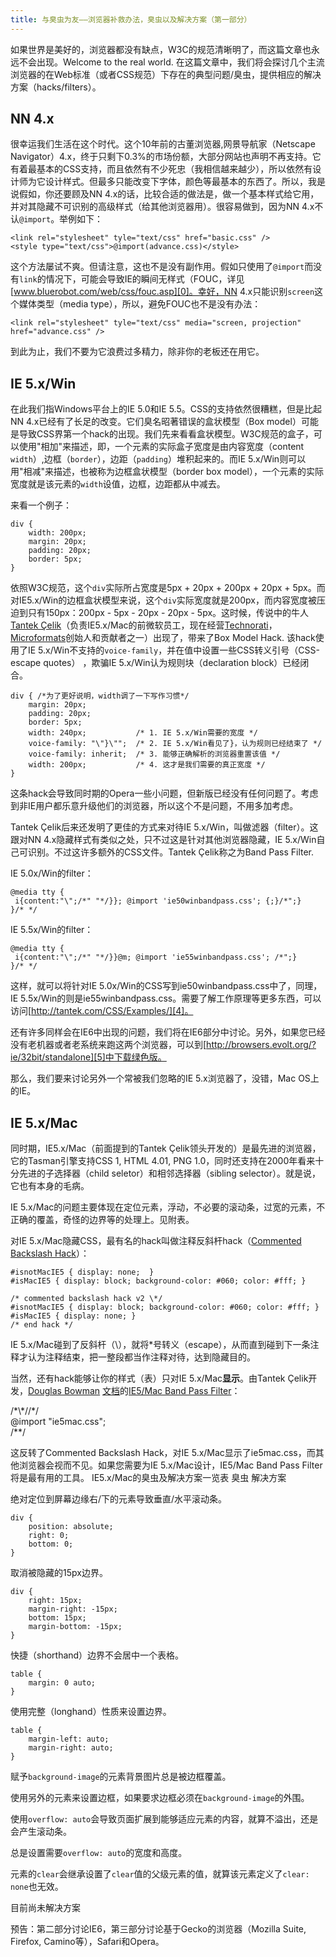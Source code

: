 ```yaml
---
title: 与臭虫为友——浏览器补救办法，臭虫以及解决方案（第一部分）
---
```

如果世界是美好的，浏览器都没有缺点，W3C的规范清晰明了，而这篇文章也永远不会出现。Welcome to the real world. 在这篇文章中，我们将会探讨几个主流浏览器的在Web标准（或者CSS规范）下存在的典型问题/臭虫，提供相应的解决方案（hacks/filters）。

## NN 4.x

很幸运我们生活在这个时代。这个10年前的古董浏览器,网景导航家（Netscape Navigator）4.x，终于只剩下0.3%的市场份额，大部分网站也声明不再支持。它有着最基本的CSS支持，而且依然有不少死忠（我相信越来越少），所以依然有设计师为它设计样式。但最多只能改变下字体，颜色等最基本的东西了。所以，我是说假如，你还要顾及NN 4.x的话，比较合适的做法是，做一个基本样式给它用，并对其隐藏不可识别的高级样式（给其他浏览器用）。很容易做到，因为NN 4.x不认`@import`。举例如下：

    <link rel="stylesheet" tyle="text/css" href="basic.css" />
    <style type="text/css">@import(advance.css)</style>

这个方法屡试不爽。但请注意，这也不是没有副作用。假如只使用了`@import`而没有`link`的情况下，可能会导致IE的瞬间无样式（FOUC，详见[www.bluerobot.com/web/css/fouc.asp][0]。幸好，NN 4.x只能识别`screen`这个媒体类型（media type），所以，避免FOUC也不是没有办法：

    <link rel="stylesheet" tyle="text/css" media="screen, projection" href="advance.css" />

到此为止，我们不要为它浪费过多精力，除非你的老板还在用它。

## IE 5.x/Win

在此我们指Windows平台上的IE 5.0和IE 5.5。CSS的支持依然很糟糕，但是比起NN 4.x已经有了长足的改变。它们臭名昭著错误的盒状模型（Box model）可能是导致CSS界第一个hack的出现。我们先来看看盒状模型。W3C规范的盒子，可以使用"相加"来描述，即，一个元素的实际盒子宽度是由内容宽度（content `width`）,边框（`border`），边距（`padding`）堆积起来的。而IE 5.x/Win则可以用"相减"来描述，也被称为边框盒状模型（border box model），一个元素的实际宽度就是该元素的`width`设值，边框，边距都从中减去。

来看一个例子：

    div {
    	width: 200px;
    	margin: 20px;
    	padding: 20px;
    	border: 5px;
    }

依照W3C规范，这个`div`实际所占宽度是5px + 20px + 200px + 20px + 5px。而对IE5.x/Win的边框盒状模型来说，这个`div`实际宽度就是200px，而内容宽度被压迫到只有150px：200px - 5px - 20px - 20px - 5px。这时候，传说中的牛人[Tantek Çelik][1]（负责IE5.x/Mac的前微软员工，现在经营[Technorati][2]，[Microformats][3]创始人和贡献者之一）出现了，带来了Box Model Hack. 该hack使用了IE 5.x/Win不支持的`voice-family`，并在值中设置一些CSS转义引号（CSS-escape quotes） ，欺骗IE 5.x/Win认为规则块（declaration block）已经闭合。

    div { /*为了更好说明，width调了一下写作习惯*/
    	margin: 20px;
    	padding: 20px;
    	border: 5px;
    	width: 240px;           /* 1. IE 5.x/Win需要的宽度 */
    	voice-family: "\"}\"";  /* 2. IE 5.x/Win看见了}，认为规则已经结束了 */
    	voice-family: inherit;  /* 3. 能够正确解析的浏览器重置该值 */
    	width: 200px;           /* 4. 这才是我们需要的真正宽度 */
    }

这条hack会导致同时期的Opera一些小问题，但新版已经没有任何问题了。考虑到非IE用户都乐意升级他们的浏览器，所以这个不是问题，不用多加考虑。

Tantek Çelik后来还发明了更佳的方式来对待IE 5.x/Win，叫做滤器（filter）。这跟对NN 4.x隐藏样式有类似之处，只不过这是针对其他浏览器隐藏，IE 5.x/Win自己可识别。不过这许多额外的CSS文件。Tantek Çelik称之为Band Pass Filter. 

IE 5.0x/Win的filter：

    @media tty {
     i{content:"\";/*" "*/}}; @import 'ie50winbandpass.css'; {;}/*";}
    }/* */

IE 5.5x/Win的filter：

    @media tty {
     i{content:"\";/*" "*/}}@m; @import 'ie55winbandpass.css'; /*";}
    }/* */

这样，就可以将针对IE 5.0x/Win的CSS写到ie50winbandpass.css中了，同理，IE 5.5x/Win的则是ie55winbandpass.css。需要了解工作原理等更多东西，可以访问[http://tantek.com/CSS/Examples/][4]。

还有许多同样会在IE6中出现的问题，我们将在IE6部分中讨论。另外，如果您已经没有老机器或者老系统来跑这两个浏览器，可以到[http://browsers.evolt.org/?ie/32bit/standalone][5]中下载绿色版。

那么，我们要来讨论另外一个常被我们忽略的IE 5.x浏览器了，没错，Mac OS上的IE。

## IE 5.x/Mac

同时期，IE5.x/Mac（前面提到的Tantek Çelik领头开发的）是最先进的浏览器，它的Tasman引擎支持CSS 1, HTML 4.01, PNG 1.0，同时还支持在2000年看来十分先进的子选择器（child seletor）和相邻选择器（sibling selector）。就是说，它也有本身的毛病。

IE 5.x/Mac的问题主要体现在定位元素，浮动，不必要的滚动条，过宽的元素，不正确的覆盖，奇怪的边界等的处理上。见附表。

对IE 5.x/Mac隐藏CSS，最有名的hack叫做注释反斜杆hack（[Commented Backslash Hack][6]）：

    #isnotMacIE5 { display: none;  }
    #isMacIE5 { display: block; background-color: #060; color: #fff; }

    /* commented backslash hack v2 \*/
    #isnotMacIE5 { display: block; background-color: #060; color: #fff; }
    #isMacIE5 { display: none; }
    /* end hack */

IE 5.x/Mac碰到了反斜杆（\\），就将\*号转义（escape），从而直到碰到下一条注释才认为注释结束，把一整段都当作注释对待，达到隐藏目的。

当然，还有hack能够让你的样式（表）只对IE 5.x/Mac**显示**。由Tantek Çelik开发，[Douglas Bowman][7] [文档][8]的[IE5/Mac Band Pass Filter][9]：

/\*\\\*//\*/  
@import "ie5mac.css";  
/\*\*/

这反转了Commented Backslash Hack，对IE 5.x/Mac显示了ie5mac.css，而其他浏览器会视而不见。如果您需要为IE 5.x/Mac设计，IE5/Mac Band Pass Filter将是最有用的工具。
IE5.x/Mac的臭虫及解决方案一览表
臭虫
解决方案

绝对定位到屏幕边缘右/下的元素导致垂直/水平滚动条。

    div {
    	position: absolute;
    	right: 0;
    	bottom: 0;
    }

取消被隐藏的15px边界。

    div {
    	right: 15px;
    	margin-right: -15px;
    	bottom: 15px;
    	margin-bottom: -15px;
    }

快捷（shorthand）边界不会居中一个表格。

    table {
    	margin: 0 auto;
    }

使用完整（longhand）性质来设置边界。

    table {
    	margin-left: auto;
    	margin-right: auto;
    }

赋予`background-image`的元素背景图片总是被边框覆盖。

使用另外的元素来设置边框，如果要求边框必须在`background-image`的外围。

使用`overflow: auto`会导致页面扩展到能够适应元素的内容，就算不溢出，还是会产生滚动条。

总是设置需要`overflow: auto`的宽度和高度。

元素的`clear`会继承设置了`clear`值的父级元素的值，就算该元素定义了`clear: none`也无效。

目前尚未解决方案

预告：第二部分讨论IE6，第三部分讨论基于Gecko的浏览器（Mozilla Suite, Firefox, Camino等），Safari和Opera。

[0]: http://www.bluerobot.com/web/css/fouc.asp
[1]: http://tantek.com/
[2]: http://technorati.com/
[3]: http://microformats.org/
[4]: http://tantek.com/CSS/Examples/
[5]: http://browsers.evolt.org/?ie/32bit/standalone
[6]: http://www.sam-i-am.com/work/sandbox/css/mac_ie5_hack.html
[7]: http://stopdesign.com/
[8]: http://www.stopdesign.com/examples/ie5mac-bpf/
[9]: http://tantek.com/log/2004/07.html#ie5macbandpass